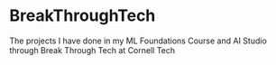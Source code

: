 # BreakThroughTech
The projects I have done in my ML Foundations Course and AI Studio through Break Through Tech at Cornell Tech
